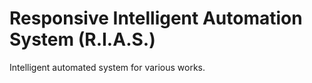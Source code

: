 # Responsive Intelligent Automation System (R.I.A.S.)
Intelligent automated system for various works.
